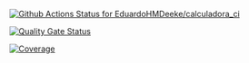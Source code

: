 [![Github Actions Status for
EduardoHMDeeke/calculadora_ci](https://github.com/EduardoHMDeeke/calculadora_ci/workflows/Java%20CI%20with%20Maven/badge.svg)](https://github.com/EduardoHMDeeke/calculadora_ci/actions)

[![Quality Gate
Status](https://sonarcloud.io/api/project_badges/measure?project=Calculadora&metric=alert_status)](https://sonarcloud.io/summary/new_code?id=Calculadora)

[![Coverage](https://sonarcloud.io/api/project_badges/measure?project=Calculadora&metric=coverage)](https://sonarcloud.io/component_measures?id=Calculadora&metric=coverage)